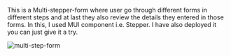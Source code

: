 This is a Multi-stepper-form where user go through different forms in different steps and at last they also review the details they entered in those forms.
In this, I used  MUI component i.e. Stepper.
I have also deployed it you can just give it a try.

![multi-step-form](https://github.com/shambhuc45/Multi-Step-Form/assets/134379619/b0e6098d-2aad-4dbf-b57f-732dcbf114a8)
